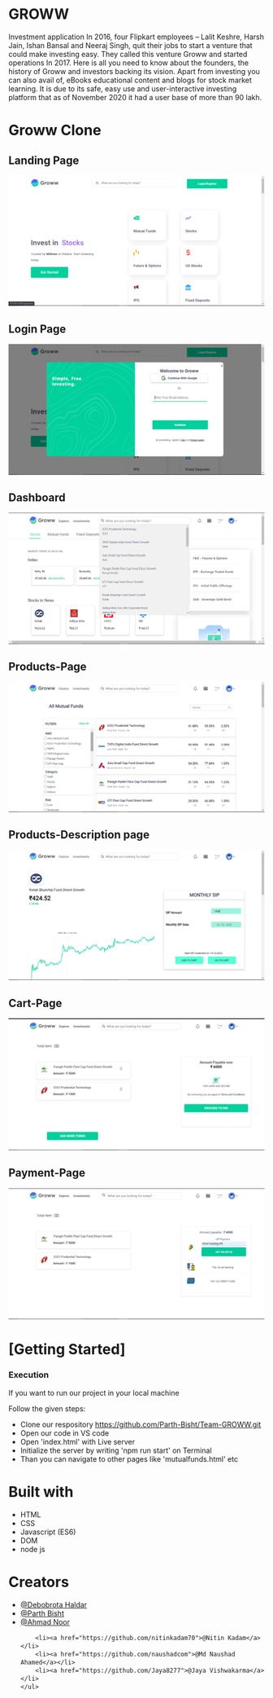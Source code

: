 # GROWW
 Investment application
 In 2016, four Flipkart employees – Lalit Keshre, Harsh Jain, Ishan Bansal and Neeraj Singh, quit their jobs to start a venture that could make investing easy. They called this venture Groww and started operations In 2017. Here is all you need to know about the founders, the history of Groww and investors backing its vision. Apart from investing you can also avail of, eBooks educational content and blogs for stock market learning. It is due to its safe, easy use and user-interactive investing platform that as of November 2020 it had a user base of more than 90 lakh.

<h1>Groww Clone</h1>
 <h2>Landing Page</h2>
    <img src="ScreenShots/HOMEPAGE.png" alt="">
  <h2>Login Page</h2>
    <img src="ScreenShots/LOGIN_PAGE.png" alt="">
       <h2>Dashboard</h2>
    <img src="ScreenShots/DASHBOARD.png" alt="">
        <h2>Products-Page</h2>
    <img src="ScreenShots/PRODUCTSPAGE.png" alt="">
      <h2>Products-Description page</h2>
    <img src="ScreenShots/DESCRIPTION_PAGE.png" alt="">
       <h2>Cart-Page</h2>
    <img src="ScreenShots/CART_PAGE.png" alt="">
        <h2>Payment-Page</h2>
    <img src="ScreenShots/PAYMENT_PAGE.png" alt="">
    <h1>[Getting Started]</h1>
    <h3>Execution</h3>
    <p>If you want to run our project in your local machine</p>
    <p>Follow the given steps:</p>
    <ul>
        <li>Clone our respository <a href="https://github.com/Parth-Bisht/Team-GROWW.git">https://github.com/Parth-Bisht/Team-GROWW.git</a></li>
        <li>Open our code in VS code</li>
        <li>Open 'index.html' with Live server</li>
        <li>Initialize the server by writing 'npm run start' on Terminal</li>
        <li>Than you can navigate to other pages like 'mutualfunds.html' etc</li>
    </ul>
        <h1>Built with</h1>
    <ul>
        <li>HTML</li>
        <li>CSS</li>
        <li>Javascript (ES6)</li>
        <li>DOM</li>
        <li>node js</li>
    </ul>
        <h1>Creators</h1>
    <ul>
   <li><a href="https://github.com/iamdebobrota">@Debobrota Haldar</a></li>
        <li><a href="https://github.com/Parth-Bisht">@Parth Bisht</a></li>
        <li> <a href="https://github.com/Ahmad-ft-215">@Ahmad Noor</a> </li>
      
        <li><a href="https://github.com/nitinkadam70">@Nitin Kadam</a></li>
        <li><a href="https://github.com/naushadcom">@Md Naushad Ahamed</a></li>
        <li><a href="https://github.com/Jaya8277">@Jaya Vishwakarma</a></li>
    </ul>  
